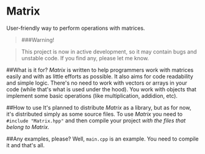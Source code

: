 # Matrix
User-friendly way to perform operations with matrices.

> ###Warning!

> This project is now in active development, so it may contain bugs and unstable code. If you find any, please let me know.

##What is it for?
_Matrix_ is written to help programmers work with matrices easily and with as little efforts as possible. It also aims for code readability and simple logic. There's no need to work with vectors or arrays in your code (while that's what is used under the hood). You work with objects that implement some basic operations (like multiplication, addidion, etc).

##How to use
It's planned to distribute _Matrix_ as a library, but as for now, it's distributed simply as some source files. To use _Matrix_ you need to `#include "Matrix.hpp"` and then compile your project _with the files that belong to Matrix_.

##Any examples, please?
Well, `main.cpp` is an example. You need to compile it and that's all.

